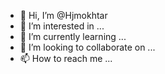 - 👋 Hi, I’m @Hjmokhtar
- 👀 I’m interested in ...
- 🌱 I’m currently learning ...
- 💞️ I’m looking to collaborate on ...
- 📫 How to reach me ...

<!---
Hjmokhtar/Hjmokhtar is a ✨ special ✨ repository because its `README.md` (this file) appears on your GitHub profile.
You can click the Preview link to take a look at your changes.
--->
